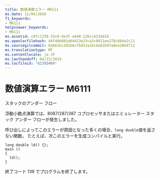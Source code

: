 ```yaml
---
title: 数値演算エラー M6111
ms.date: 11/04/2016
f1_keywords:
- M6111
helpviewer_keywords:
- M6111
ms.assetid: c0fc13f8-33c8-4e3f-a440-126cc623441b
ms.openlocfilehash: 44f406881d64d13e23ca2c0911ee278c864a2c11
ms.sourcegitcommit: 0ab61bc3d2b6cfbd52a16c6ab2b97a8ea1864f12
ms.translationtype: MT
ms.contentlocale: ja-JP
ms.lasthandoff: 04/23/2019
ms.locfileid: "62393409"
---
```

# <a name="math-error-m6111"></a>数値演算エラー M6111

スタックのアンダー フロー

浮動小数点演算では、8087/287/387 コプロセッサまたはエミュレーター スタック アンダー フローが発生しました。

呼び出しによってこのエラーが原因となった多くの場合、`long double`値を返さない関数。 たとえば、次このエラーを生成コンパイルと実行。

```
long double ld() {};
main ()
{
  ld();
}
```

終了コード 139 でプログラムを終了します。